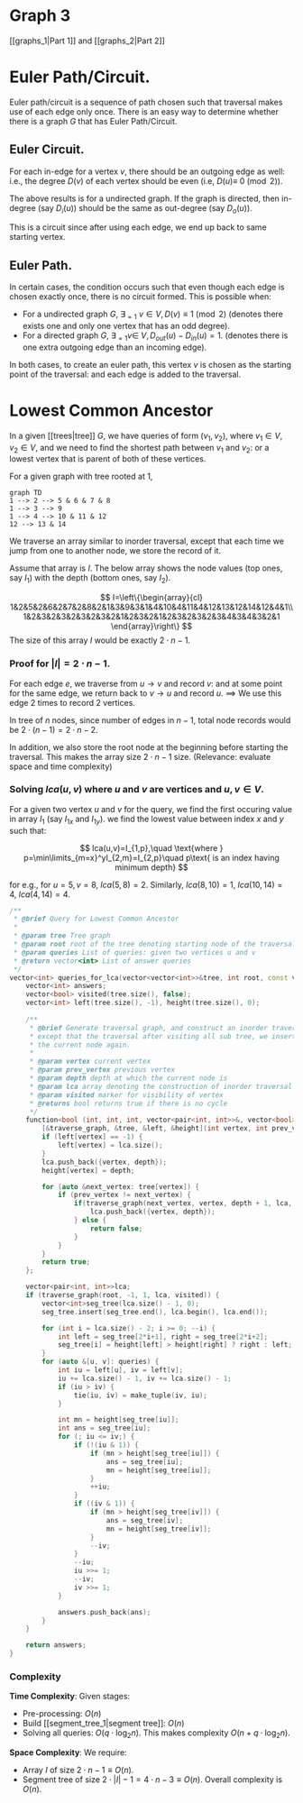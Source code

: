 # Graph 3
[[graphs_1|Part 1]] and [[graphs_2|Part 2]]

# Euler Path/Circuit.
Euler path/circuit is a sequence of path chosen such that traversal makes use of each edge only once. There is an easy way to determine whether there is a graph $G$ that has Euler Path/Circuit.

## Euler Circuit.
For each in-edge for a vertex $v$, there should be an outgoing edge as well: i.e., the degree $D(v)$ of each vertex should be even (i.e, $D(u)\equiv\ 0\pmod{2}$).

The above results is for a undirected graph. If the graph is directed, then in-degree (say $D_i(u)$) should be the same as out-degree (say $D_o(u)$).

This is a circuit since after using each edge, we end up back to same starting vertex.

## Euler Path.
In certain cases, the condition occurs such that even though each edge is chosen exactly once, there is no circuit formed. This is possible when:
- For a undirected graph $G$, $\exists_{=1}\ v\in V, D(v)\equiv 1\pmod{2}$ (denotes there exists one and only one vertex that has an odd degree).
- For a directed graph $G$, $\exists_{=1}v\in\ V, D_{out}(u)-D_{in}(u)=1$. (denotes there is one extra outgoing edge than an incoming edge). 

In both cases, to create an euler path, this vertex $v$ is chosen as the starting point of the traversal: and each edge is added to the traversal.

# Lowest Common Ancestor
In a given [[trees|tree]] $G$, we have queries of form $(v_1, v_2)$, where $v_1\in V, v_2 \in V$, and we need to find the shortest path between $v_1$ and $v_2$: or a lowest vertex that is parent of both of these vertices.

For a given graph with tree rooted at $1$, 

```mermaid
graph TD
1 --> 2 --> 5 & 6 & 7 & 8
1 --> 3 --> 9
1 --> 4 --> 10 & 11 & 12
12 --> 13 & 14
```
We traverse an array similar to inorder traversal, except that each time we jump from one to another node, we store the record of it.

Assume that array is $I$. The below array shows the node values (top ones, say $I_1$) with the depth (bottom ones, say $I_2$).

$$
I=\left\{\begin{array}{cl}
1&2&5&2&6&2&7&2&8&2&1&3&9&3&1&4&10&4&11&4&12&13&12&14&12&4&1\\
1&2&3&2&3&2&3&2&3&2&1&2&3&2&1&2&3&2&3&2&3&4&3&4&3&2&1
\end{array}\right\}
$$
The size of this array $I$ would be exactly $2\cdot n-1$.

### Proof for $|I|=2\cdot n-1$.
For each edge $e$, we traverse from $u\rightarrow v$ and record $v$: and at some point for the same edge, we return back to $v\rightarrow u$ and record $u$. $\implies$ We use this edge $2$ times to record $2$ vertices. 

In tree of $n$ nodes, since number of edges in $n-1$, total node records would be  $2\cdot (n-1)=2\cdot n-2$. 

In addition, we also store the root node at the beginning before starting the traversal. This makes the array size $2\cdot n-1$ size. (Relevance: evaluate space and time complexity)

### Solving $lca(u,v)$ where $u$ and $v$ are vertices and $u,v\in V$. 
For a given two vertex $u$ and $v$ for the query, we find the first occuring value in array $I_1$ (say $I_{1x}$ and $I_{1y}$).  we find the lowest value between index $x$ and $y$ such that:

$$
lca(u,v)=I_{1,p},\quad \text{where } p=\min\limits_{m=x}^yI_{2,m}=I_{2,p}\quad p\text{ is an index having minimum depth}
$$

for e.g., for $u=5,v=8,\ lca(5,8)=2$. Similarly, $lca(8,10)=1,\ lca(10,14)=4,\ lca(4, 14)=4$.

```cpp
/**
 * @brief Query for Lowest Common Ancestor
 * 
 * @param tree Tree graph
 * @param root root of the tree denoting starting node of the traversal
 * @param queries List of queries: given two vertices u and v
 * @return vector<int> List of answer queries
 */
vector<int> queries_for_lca(vector<vector<int>>&tree, int root, const vector<pair<int, int>>&queries) {
    vector<int> answers;
    vector<bool> visited(tree.size(), false);
    vector<int> left(tree.size(), -1), height(tree.size(), 0);
    
    /**
     * @brief Generate traversal graph, and construct an inorder traversal of n-ary tree
     * except that the traversal after visiting all sub tree, we insert
     * the current node again.
     * 
     * @param vertex current vertex
     * @param prev_vertex previous vertex
     * @param depth depth at which the current node is
     * @param lca array denoting the construction of inorder traversal
     * @param visited marker for visibility of vertex
     * @returns bool returns true if there is no cycle
     */
    function<bool (int, int, int, vector<pair<int, int>>&, vector<bool>&)> traverse_graph = 
        [&traverse_graph, &tree, &left, &height](int vertex, int prev_vertex, int depth, vector<pair<int, int>>&lca, vector<bool>&visited) {
        if (left[vertex] == -1) {
            left[vertex] = lca.size();
        }
        lca.push_back({vertex, depth});
        height[vertex] = depth;

        for (auto &next_vertex: tree[vertex]) {
            if (prev_vertex != next_vertex) {
                if(traverse_graph(next_vertex, vertex, depth + 1, lca, visited)) {
                    lca.push_back({vertex, depth});
                } else {
                    return false;
                }
            }
        }
        return true;
    };

    vector<pair<int, int>>lca;
    if (traverse_graph(root, -1, 1, lca, visited)) {
        vector<int>seg_tree(lca.size() - 1, 0);
        seg_tree.insert(seg_tree.end(), lca.begin(), lca.end());

        for (int i = lca.size() - 2; i >= 0; --i) {
            int left = seg_tree[2*i+1], right = seg_tree[2*i+2];
            seg_tree[i] = height[left] > height[right] ? right : left;
        }
        for (auto &[u, v]: queries) {
            int iu = left[u], iv = left[v];
            iu += lca.size() - 1, iv += lca.size() - 1;
            if (iu > iv) {
                tie(iu, iv) = make_tuple(iv, iu);
            }

            int mn = height[seg_tree[iu]];
            int ans = seg_tree[iu];
            for (; iu <= iv;) {
                if (!(iu & 1)) {
                    if (mn > height[seg_tree[iu]]) {
                        ans = seg_tree[iu];
                        mn = height[seg_tree[iu]];
                    }
                    ++iu;
                }
                if ((iv & 1)) {
                    if (mn > height[seg_tree[iv]]) {
                        ans = seg_tree[iv];
                        mn = height[seg_tree[iv]];
                    }
                    --iv;
                }
                --iu;
                iu >>= 1;
                --iv;
                iv >>= 1;
            }

            answers.push_back(ans);
        }
    }

    return answers;
}
```

### Complexity
**Time Complexity**: Given stages:
- Pre-processing: $O(n)$
- Build [[segment_tree_1|segment tree]]: $O(n)$
- Solving all queries: $O(q\cdot \log_2{n})$.
This makes complexity $O(n+q\cdot \log_2{n})$.

**Space Complexity**: We require:
- Array $I$ of size $2\cdot n-1\equiv O(n)$.
- Segment tree of size $2\cdot |I|-1=4\cdot n-3\equiv O(n)$.
Overall complexity is $O(n)$.